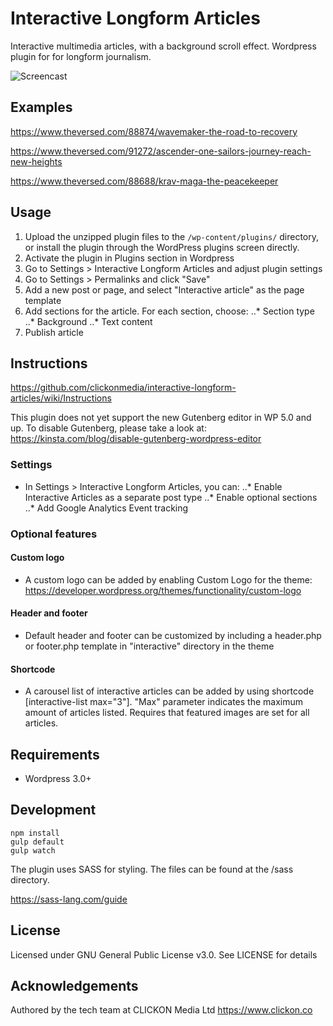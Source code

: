 # Interactive Longform Articles

Interactive multimedia articles, with a background scroll effect. Wordpress plugin for for longform journalism.

![Screencast](https://github.com/clickonmedia/screenshots/raw/master/interactive-480-15s-10fps.gif)

## Examples

https://www.theversed.com/88874/wavemaker-the-road-to-recovery

https://www.theversed.com/91272/ascender-one-sailors-journey-reach-new-heights

https://www.theversed.com/88688/krav-maga-the-peacekeeper

## Usage

1. Upload the unzipped plugin files to the `/wp-content/plugins/` directory, or install the plugin through the WordPress plugins screen directly.
2. Activate the plugin in Plugins section in Wordpress
3. Go to Settings > Interactive Longform Articles and adjust plugin settings
4. Go to Settings > Permalinks and click "Save"
5. Add a new post or page, and select "Interactive article" as the page template
6. Add sections for the article. For each section, choose:
..* Section type
..* Background
..* Text content
7. Publish article

## Instructions

https://github.com/clickonmedia/interactive-longform-articles/wiki/Instructions

This plugin does not yet support the new Gutenberg editor in WP 5.0 and up. To disable Gutenberg, please take a look at:
https://kinsta.com/blog/disable-gutenberg-wordpress-editor

### Settings

* In Settings > Interactive Longform Articles, you can:
..* Enable Interactive Articles as a separate post type
..* Enable optional sections
..* Add Google Analytics Event tracking

### Optional features

#### Custom logo

* A custom logo can be added by enabling Custom Logo for the theme: https://developer.wordpress.org/themes/functionality/custom-logo

#### Header and footer

* Default header and footer can be customized by including a header.php or footer.php template in  "interactive" directory in the theme

#### Shortcode

* A carousel list of interactive articles can be added by using shortcode [interactive-list max="3"]. "Max" parameter indicates the maximum amount of articles listed. Requires that featured images are set for all articles.

## Requirements

* Wordpress 3.0+

## Development

```
npm install
gulp default
gulp watch
```

The plugin uses SASS for styling. The files can be found at the /sass directory.

https://sass-lang.com/guide

## License

Licensed under GNU General Public License v3.0. See LICENSE for details

## Acknowledgements

Authored by the tech team at CLICKON Media Ltd https://www.clickon.co
